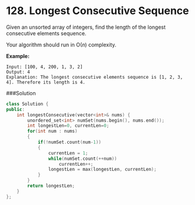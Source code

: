 # 128. Longest Consecutive Sequence

Given an unsorted array of integers, find the length of the longest consecutive elements sequence.

Your algorithm should run in O(*n*) complexity.

**Example:**

```
Input: [100, 4, 200, 1, 3, 2]
Output: 4
Explanation: The longest consecutive elements sequence is [1, 2, 3, 4]. Therefore its length is 4.
```

###Solution

```c++
class Solution {
public:
    int longestConsecutive(vector<int>& nums) {
        unordered_set<int> numSet(nums.begin(), nums.end());
        int longestLen=0, currentLen=0;
        for(int num : nums)
        {
            if(!numSet.count(num-1))
            {
                currentLen = 1;
                while(numSet.count(++num))
                    currentLen++;
                longestLen = max(longestLen, currentLen);
            }
        }
        return longestLen;
    }
};
```

